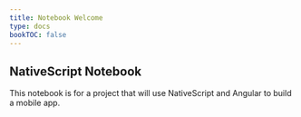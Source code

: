 ```yaml
---
title: Notebook Welcome
type: docs
bookTOC: false
---
```

## NativeScript Notebook
This notebook is for a project that will use NativeScript and Angular
to build a mobile app.  
